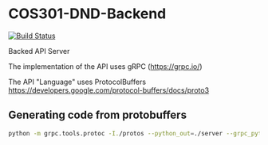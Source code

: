# COS301-DND-Backend
[![Build Status](https://travis-ci.org/COS301-OptimizePrime/COS301_DND_Backend.svg?branch=develop)](https://travis-ci.org/COS301-OptimizePrime/COS301_DND_Backend)

Backed API Server

The implementation of the API uses gRPC (https://grpc.io/)

The API "Language" uses ProtocolBuffers
https://developers.google.com/protocol-buffers/docs/proto3

## Generating code from protobuffers

```bash
python -m grpc.tools.protoc -I./protos --python_out=./server --grpc_python_out=./server ./protos/server.proto
```